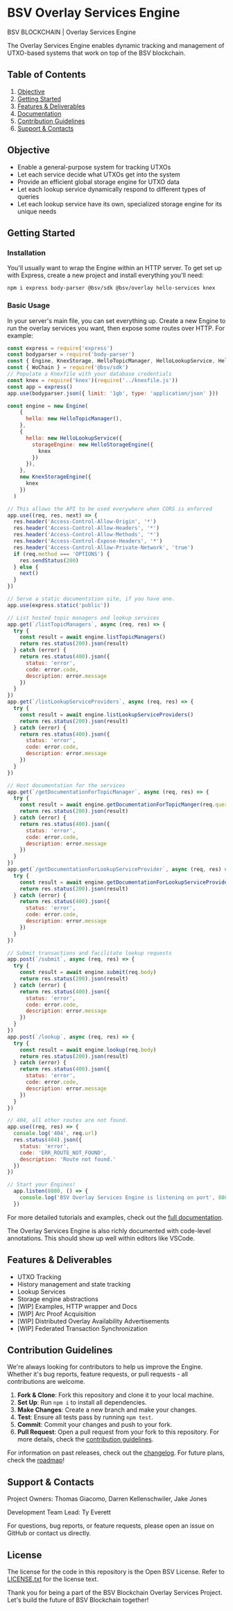 # BSV Overlay Services Engine

BSV BLOCKCHAIN | Overlay Services Engine

The Overlay Services Engine enables dynamic tracking and management of UTXO-based systems that work on top of the BSV blockchain.

## Table of Contents

1. [Objective](#objective)
2. [Getting Started](#getting-started)
3. [Features & Deliverables](#features--deliverables)
4. [Documentation](#documentation)
5. [Contribution Guidelines](#contribution-guidelines)
6. [Support & Contacts](#support--contacts)

## Objective

- Enable a general-purpose system for tracking UTXOs
- Let each service decide what UTXOs get into the system
- Provide an efficient global storage engine for UTXO data
- Let each lookup service dynamically respond to different types of queries
- Let each lookup service have its own, specialized storage engine for its unique needs

## Getting Started

### Installation

You'll usually want to wrap the Engine within an HTTP server. To get set up with Express, create a new project and install everything you'll need:

```
npm i express body-parser @bsv/sdk @bsv/overlay hello-services knex
```

### Basic Usage

In your server's main file, you can set everything up. Create a new Engine to run the overlay services you want, then expose some routes over HTTP. For example:

```js
const express = require('express')
const bodyparser = require('body-parser')
const { Engine, KnexStorage, HelloTopicManager, HelloLookupService, HelloStorageEngine } = require('@bsv/overlay')
const { WoChain } = require('@bsv/sdk')
// Populate a Knexfile with your database credentials
const knex = require('knex')(require('../knexfile.js'))
const app = express()
app.use(bodyparser.json({ limit: '1gb', type: 'application/json' }))

const engine = new Engine(
    {
      hello: new HelloTopicManager(),
    },
    {
      hello: new HelloLookupService({
        storageEngine: new HelloStorageEngine({
          knex
        })
      }),
    },
    new KnexStorageEngine({
      knex
    })
  )

// This allows the API to be used everywhere when CORS is enforced
app.use((req, res, next) => {
  res.header('Access-Control-Allow-Origin', '*')
  res.header('Access-Control-Allow-Headers', '*')
  res.header('Access-Control-Allow-Methods', '*')
  res.header('Access-Control-Expose-Headers', '*')
  res.header('Access-Control-Allow-Private-Network', 'true')
  if (req.method === 'OPTIONS') {
    res.sendStatus(200)
  } else {
    next()
  }
})

// Serve a static documentstion site, if you have one.
app.use(express.static('public'))

// List hosted topic managers and lookup services
app.get(`/listTopicManagers`, async (req, res) => {
  try {
    const result = await engine.listTopicManagers()
    return res.status(200).json(result)
  } catch (error) {
    return res.status(400).json({
      status: 'error',
      code: error.code,
      description: error.message
    })
  }
})
app.get(`/listLookupServiceProviders`, async (req, res) => {
  try {
    const result = await engine.listLookupServiceProviders()
    return res.status(200).json(result)
  } catch (error) {
    return res.status(400).json({
      status: 'error',
      code: error.code,
      description: error.message
    })
  }
})

// Host documentation for the services
app.get(`/getDocumentationForTopicManager`, async (req, res) => {
  try {
    const result = await engine.getDocumentationForTopicManger(req.query.manager)
    return res.status(200).json(result)
  } catch (error) {
    return res.status(400).json({
      status: 'error',
      code: error.code,
      description: error.message
    })
  }
})
app.get(`/getDocumentationForLookupServiceProvider`, async (req, res) => {
  try {
    const result = await engine.getDocumentationForLookupServiceProvider(req.query.lookupServices)
    return res.status(200).json(result)
  } catch (error) {
    return res.status(400).json({
      status: 'error',
      code: error.code,
      description: error.message
    })
  }
})

// Submit transactions and facilitate lookup requests
app.post(`/submit`, async (req, res) => {
  try {
    const result = await engine.submit(req.body)
    return res.status(200).json(result)
  } catch (error) {
    return res.status(400).json({
      status: 'error',
      code: error.code,
      description: error.message
    })
  }
})
app.post(`/lookup`, async (req, res) => {
  try {
    const result = await engine.lookup(req.body)
    return res.status(200).json(result)
  } catch (error) {
    return res.status(400).json({
      status: 'error',
      code: error.code,
      description: error.message
    })
  }
})

// 404, all other routes are not found.
app.use((req, res) => {
  console.log('404', req.url)
  res.status(404).json({
    status: 'error',
    code: 'ERR_ROUTE_NOT_FOUND',
    description: 'Route not found.'
  })
})

// Start your Engines!
  app.listen(8080, () => {
    console.log('BSV Overlay Services Engine is listening on port', 8080)
  })
```

For more detailed tutorials and examples, check out the [full documentation](#documentation).

The Overlay Services Engine is also richly documented with code-level annotations. This should show up well within editors like VSCode. 

<!-- ## Documentation

[links to conceptsexamples and internals] -->

## Features & Deliverables

- UTXO Tracking
- History management and state tracking
- Lookup Services
- Storage engine abstractions
- [WIP] Examples, HTTP wrapper and Docs
- [WIP] Arc Proof Acquisition
- [WIP] Distributed Overlay Availability Advertisements
- [WIP] Federated Transaction Synchronization

## Contribution Guidelines

We're always looking for contributors to help us improve the Engine. Whether it's bug reports, feature requests, or pull requests - all contributions are welcome.

1. **Fork & Clone**: Fork this repository and clone it to your local machine.
2. **Set Up**: Run `npm i` to install all dependencies.
3. **Make Changes**: Create a new branch and make your changes.
4. **Test**: Ensure all tests pass by running `npm test`.
5. **Commit**: Commit your changes and push to your fork.
6. **Pull Request**: Open a pull request from your fork to this repository.
For more details, check the [contribution guidelines](./CONTRIBUTING.md).

For information on past releases, check out the [changelog](./CHANGELOG.md). For future plans, check the [roadmap](./ROADMAP.md)!

## Support & Contacts

Project Owners: Thomas Giacomo, Darren Kellenschwiler, Jake Jones

Development Team Lead: Ty Everett

For questions, bug reports, or feature requests, please open an issue on GitHub or contact us directly.

## License

The license for the code in this repository is the Open BSV License. Refer to [LICENSE.txt](./LICENSE.txt) for the license text.

Thank you for being a part of the BSV Blockchain Overlay Services Project. Let's build the future of BSV Blockchain together!
